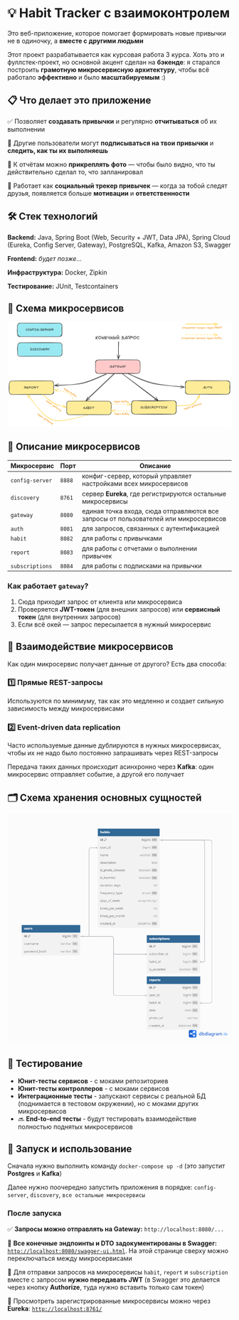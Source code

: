 # 💡 Habit Tracker с взаимоконтролем

Это веб-приложение, которое помогает формировать новые привычки не в одиночку, а **вместе с другими людьми**

Этот проект разрабатывается как курсовая работа 3 курса. Хоть это и фуллстек-проект, но основной акцент сделан на **бэкенде**: я старался построить **грамотную микросервисную архитектуру**, чтобы всё работало **эффективно** и было **масштабируемым** :)

## 📋 Что делает это приложение

✅ Позволяет **создавать привычки** и регулярно **отчитываться** об их выполнении

👀 Другие пользователи могут **подписываться на твои привычки** и **следить, как ты их выполняешь**

📸 К отчётам можно **прикреплять фото** — чтобы было видно, что ты действительно сделал то, что запланировал

🤝 Работает как **социальный трекер привычек** — когда за тобой следят друзья, появляется больше **мотивации** и **ответственности**

## 🛠️ Стек технологий

**Backend:** Java, Spring Boot (Web, Security + JWT, Data JPA), Spring Cloud (Eureka, Config Server, Gateway), PostgreSQL, Kafka, Amazon S3, Swagger

**Frontend:** _будет позже..._

**Инфраструктура:** Docker, Zipkin

**Тестирование:** JUnit, Testcontainers

## 📌 Схема микросервисов

![Схема микросервисов](images/microservices.png)

## 🔧 Описание микросервисов

| Микросервис       | Порт  | Описание |
|-------------------|------|----------|
| `config-server`  | `8888` | конфиг-сервер, который управляет настройками всех микросервисов |
| `discovery`      | `8761` | сервер **Eureka**, где регистрируются остальные микросервисы |
| `gateway`        | `8080` | единая точка входа, сюда отправляются все запросы от пользователей или микросервисов |
| `auth`           | `8081` | для запросов, связанных с аутентификацией |
| `habit`          | `8082` | для работы с привычками |
| `report`         | `8083` | для работы с отчетами о выполнении привычек |
| `subscriptions`  | `8084` | для работы с подписками на привычки |

### Как работает `gateway`?

1. Сюда приходит запрос от клиента или микросервиса
2. Проверяется **JWT-токен** (для внешних запросов) или **сервисный токен** (для внутренних запросов)
3. Если всё окей — запрос пересылается в нужный микросервис

## 🔄 Взаимодействие микросервисов

Как один микросервис получает данные от другого? Есть два способа:

### 1️⃣ **Прямые REST-запросы**

Используются по минимуму, так как это медленно и создает сильную зависимость между микросервисами

### 2️⃣ **Event-driven data replication**

Часто используемые данные дублируются в нужных микросервисах, чтобы их не надо было постоянно запрашивать через REST-запросы

Передача таких данных происходит асинхронно через **Kafka**: один микросервис отправляет событие, а другой его получает

## 🗂️ Схема хранения основных сущностей

![Схема хранения сущностей](images/entities.png)

## 🧪 Тестирование

- **Юнит-тесты сервисов** - с моками репозиториев
- **Юнит-тесты контроллеров** - с моками сервисов
- **Интеграционные тесты** - запускают сервисы с реальной БД (поднимается в тестовом окружении), но с моками других микросервисов
- 🔜 **End-to-end тесты** - будут тестировать взаимодействие полностью поднятых микросервисов

## 🚀 Запуск и использование

Сначала нужно выполнить команду `docker-compose up -d` (это запустит **Postgres** и **Kafka**)

Далее нужно поочередно запустить приложения в порядке: `config-server`, `discovery`, `все остальные микросервисы`

### После запуска

✅ **Запросы можно отправлять на Gateway:** `http://localhost:8080/...`

📜 **Все конечные эндпоинты и DTO задокументированы в Swagger:** [`http://localhost:8080/swagger-ui.html`](http://localhost:8080/swagger-ui.html). На этой странице сверху можно переключаться между микросервисами

🔐 Для отправки запросов на микросервисы `habit`, `report` и `subscription` вместе с запросом **нужно передавать JWT** (в Swagger это делается через кнопку **Authorize**, туда нужно вставить только сам токен)

📡 Просмотреть зарегистрированные микросервисы можно через **Eureka**: [`http://localhost:8761/`](http://localhost:8761/)

[//]: # (Зипкин)